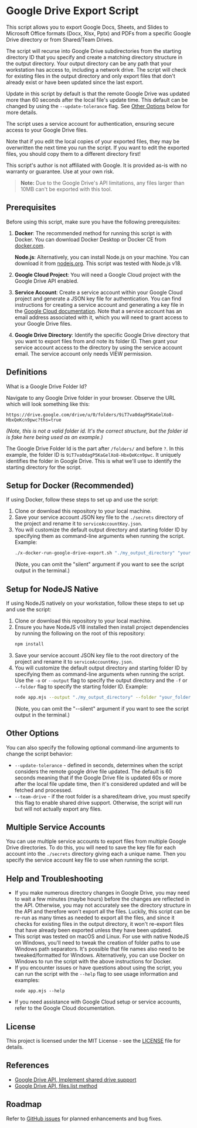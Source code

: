 # Google Drive Export Script

This script allows you to export Google Docs, Sheets, and Slides to Microsoft Office formats (Docx, Xlsx, Pptx) and PDFs from a specific Google Drive directory or from Shared/Team Drives. 

The script will recurse into Google Drive subdirectories from the starting directory ID that you specify and create a matching directory structure in the output directory. Your output directory can be any path that your workstation has access to, including a network drive. The script will check for existing files in the output directory and only export files that don't already exist or have been updated since the last export.

Update in this script by default is that the remote Google Drive was updated more than 60 seconds after the local file's update time. This default can be changed by using the `--update-tolerance` flag. See [Other Options](#other-options) below for more details.

The script uses a service account for authentication, ensuring secure access to your Google Drive files.

Note that if you edit the local copies of your exported files, they may be overwritten the next time you run the script. If you want to edit the exported files, you should copy them to a different directory first!

This script's author is not affiliated with Google. It is provided as-is with no warranty or guarantee. Use at your own risk.

> **Note:** Due to the Google Drive's API limitations, any files larger than 10MB can't be exported with this tool.

## Prerequisites

Before using this script, make sure you have the following prerequisites:

1. **Docker**: The recommended method for running this script is with Docker. You can download Docker Desktop or Docker CE from [docker.com](https://www.docker.com/).
   
   **Node.js**: Alternatively, you can install Node.js on your machine. You can download it from [nodejs.org](https://nodejs.org/). This script was tested with Node.js v18.
2. **Google Cloud Project**: You will need a Google Cloud project with the Google Drive API enabled.
3. **Service Account**: Create a service account within your Google Cloud project and generate a JSON key file for authentication. You can find instructions for creating a service account and generating a key file in the [Google Cloud documentation](https://cloud.google.com/iam/docs/creating-managing-service-account-keys). Note that a service account has an email address associated with it, which you will need to grant access to your Google Drive files.
4. **Google Drive Directory**: Identify the specific Google Drive directory that you want to export files from and note its folder ID. Then grant your service account access to the directory by using the service account email. The service account only needs VIEW permission.

## Definitions

What is a Google Drive Folder Id?

Navigate to any Google Drive folder in your browser. Observe the URL which will look something like this:
```text
https://drive.google.com/drive/u/0/folders/9iT7va0dagP5KaGelXo8-HbxQeKcn9pwc?ths=true
```
_(Note, this is not a valid folder id. It's the correct structure, but the folder id is fake here being used as an example.)_

The Google Drive Folder Id is the part after `/folders/` and before `?`. In this example, the folder ID is `9iT7va0dagP5KaGelXo8-HbxQeKcn9pwc`. It uniquely identifies the folder in Google Drive. This is what we'll use to identify the starting directory for the script.

## Setup for Docker (Recommended)

If using Docker, follow these steps to set up and use the script:

1. Clone or download this repository to your local machine.
2. Save your service account JSON key file to the `./secrets` directory of the project and rename it to `serviceAccountKey.json`.
3. You will customize the default output directory and starting folder ID by specifying them as command-line arguments when running the script.
   Example:
   ``` bash
   ./x-docker-run-google-drive-export.sh "./my_output_directory" "your_folder_id" "serviceAccountKey.json" silent
   ```
   (Note, you can omit the "silent" argument if you want to see the script output in the terminal.)

## Setup for NodeJS Native

If using NodeJS natively on your workstation, follow these steps to set up and use the script:

1. Clone or download this repository to your local machine.
2. Ensure you have NodeJS v18 installed then install project dependencies by running the following on the root of this repository:
   ``` bash
   npm install
   ```
3. Save your service account JSON key file to the root directory of the project and rename it to `serviceAccountKey.json`.
4. You will customize the default output directory and starting folder ID by specifying them as command-line arguments when running the script. Use the `-o` or `--output` flag to specify the output directory and the `-f` or `--folder` flag to specify the starting folder ID.
   Example:
   ``` bash
   node app.mjs --output "./my_output_directory" --folder "your_folder_id" --keyfile "serviceAccountKey.json" --silent
   ```
   (Note, you can omit the "--silent" argument if you want to see the script output in the terminal.)

## Other Options

You can also specify the following optional command-line arguments to change the script behavior:
- `--update-tolerance` - defined in seconds, determines when the script considers the remote google drive file updated. The default is 60 seconds meaning that if the Google Drive file is updated 60s or more after the local file update time, then it's considered updated and will be fetched and processed.
- `--team-drive` - if the root folder is a shared/team drive, you must specify this flag to enable shared drive support. Otherwise, the script will run but will not actually export any files.

## Multiple Service Accounts

You can use multiple service accounts to export files from multiple Google Drive directories. To do this, you will need to save the key file for each account into the `./secrets` directory giving each a unique name. Then you specify the service account key file to use when running the script. 

## Help and Troubleshooting

- If you make numerous directory changes in Google Drive, you may need to wait a few minutes (maybe hours) before the changes are reflected in the API. Otherwise, you may not accurately see the directory structure in the API and therefore won't export all the files. Luckily, this script can be re-run as many times as needed to export all the files, and since it checks for existing files in the output directory, it won't re-export files that have already been exported unless they have been updated.
- This script was tested on macOS and Linux. For use with native NodeJS on Windows, you'll need to tweak the creation of folder paths to use Windows path separators. It's possible that file names also need to be tweaked/formatted for Windows. Alternatively, you can use Docker on Windows to run the script with the above instructions for Docker.
- If you encounter issues or have questions about using the script, you can run the script with the `--help` flag to see usage information and examples:
  ```
  node app.mjs --help
  ```
- If you need assistance with Google Cloud setup or service accounts, refer to the Google Cloud documentation.

## License

This project is licensed under the MIT License - see the [LICENSE](LICENSE) file for details.

## References

* [Google Drive API, Implement shared drive support](https://developers.google.com/drive/api/guides/enable-shareddrives)
* [Google Drive API, files.list method](https://developers.google.com/drive/api/reference/rest/v3/files/list)

## Roadmap

Refer to [GitHub issues](https://github.com/ericwastaken/google-drive-export/issues) for planned enhancements and bug fixes.
